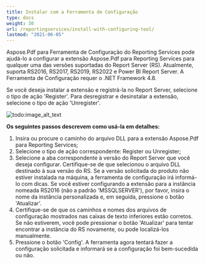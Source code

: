 ```yaml
---
title: Instalar com a Ferramenta de Configuração
type: docs
weight: 30
url: /reportingservices/install-with-configuring-tool/
lastmod: "2021-06-05"
---
```


Aspose.Pdf para Ferramenta de Configuração do Reporting Services pode ajudá-lo a configurar a extensão Aspose.Pdf para Reporting Services para qualquer uma das versões suportadas do Report Server (RS). Atualmente, suporta RS2016, RS2017, RS2019, RS2022 e Power BI Report Server. A Ferramenta de Configuração requer o .NET Framework 4.8.

Se você deseja instalar a extensão e registrá-la no Report Server, selecione o tipo de ação 'Register'. Para desregistrar e desinstalar a extensão, selecione o tipo de ação 'Unregister'.

![todo:image_alt_text](install-with-configuring-tool_1.png)

**Os seguintes passos descrevem como usá-la em detalhes:**

1. Insira ou procure o caminho do arquivo DLL para a extensão Aspose.Pdf para Reporting Services;
1. Selecione o tipo de ação correspondente: Register ou Unregister;
1. Selecione a aba correspondente à versão do Report Server que você deseja configurar. Certifique-se de que selecionou o arquivo DLL destinado à sua versão do RS. Se a versão solicitada do produto não estiver instalada na máquina, a ferramenta de configuração irá informá-lo com dicas. Se você estiver configurando a extensão para a instância nomeada RS2016 (não a padrão 'MSSQLSERVER'), por favor, insira o nome da instância personalizada e, em seguida, pressione o botão 'Atualizar'.
1. Certifique-se de que os caminhos e nomes dos arquivos de configuração mostrados nas caixas de texto inferiores estão corretos. Se não estiverem, você pode pressionar o botão 'Atualizar' para tentar encontrar a instância do RS novamente, ou pode localizá-los manualmente.
1. Pressione o botão 'Config'. A ferramenta agora tentará fazer a configuração solicitada e informará se a configuração foi bem-sucedida ou não.